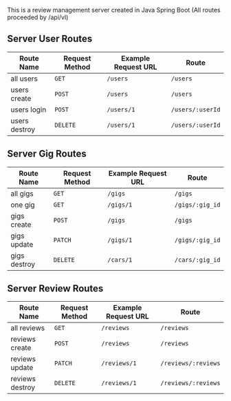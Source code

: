 This is a review management server created in Java Spring Boot
(All routes proceeded by /api/vl)
## Server User Routes

| Route Name   | Request Method | Example Request URL | Route           |
| ------------ | -------------- | ------------------- | --------------- |
| all users    | `GET`          | `/users`            | `/users`        |
| users create | `POST`         | `/users`            | `/users`        |
| users login  | `POST`         | `/users/1`          | `/users/:userId`|
| users destroy| `DELETE`       | `/users/1`          | `/users/:userId`|

## Server Gig Routes

| Route Name   | Request Method | Example Request URL | Route           |
| ------------ | -------------- | ------------------- | --------------- |
| all gigs     | `GET`          | `/gigs`             | `/gigs`         |
| one  gig     | `GET`          | `/gigs/1`           | `/gigs/:gig_id` |
| gigs create  | `POST`         | `/gigs`             | `/gigs`         |
| gigs update  | `PATCH`        | `/gigs/1`           | `/gigs/:gig_id` |
| gigs destroy | `DELETE`       | `/cars/1`           | `/cars/:gig_id` |

## Server Review Routes

| Route Name      | Request Method | Example Request URL    | Route               |
| ------------    | -------------- | -------------------    | ---------------     |
| all reviews     | `GET`          | `/reviews`             | `/reviews`          |
| reviews create  | `POST`         | `/reviews`             | `/reviews`          |
| reviews update  | `PATCH`        | `/reviews/1`           | `/reviews/:reviews` |
| reviews destroy | `DELETE`       | `/reviews/1`           | `/reviews/:reviews` |
